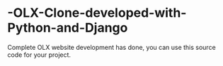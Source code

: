 # -OLX-Clone-developed-with-Python-and-Django
Complete OLX website development has done, you can use this source code for your project.  
